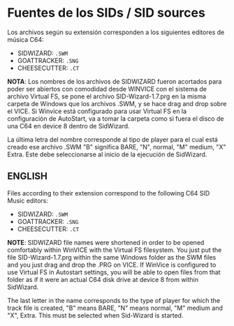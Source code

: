 # Fuentes de los SIDs / SID sources
Los archivos según su extensión corresponden a los siguientes editores de música C64:

- SIDWIZARD: `.SWM`
- GOATTRACKER: `.SNG`
- CHEESECUTTER: `.CT`

**NOTA**: Los nombres de los archivos de SIDWIZARD fueron acortados para poder ser abiertos con comodidad desde WINVICE con el sistema de archivo Virtual FS, se pone el archivo SID-Wizard-1.7.prg en la misma carpeta de Windows que los archivos .SWM, y se hace drag and drop sobre el VICE. Si Winvice está configurado para usar Virtual FS en la configuración de AutoStart, va a tomar la carpeta como si fuera el disco de una C64 en device 8 dentro de SidWizard.

La última letra del nombre corresponde al tipo de player para el cual está creado ese archivo .SWM "B" significa BARE, "N", normal, "M" medium, "X" Extra. Este debe seleccionarse al inicio de la ejecución de SidWizard.

## ENGLISH

Files according to their extension correspond to the following C64 SID Music editors:

- SIDWIZARD: `.SWM`
- GOATTRACKER: `.SNG`
- CHEESECUTTER: `.CT`

**NOTE**: SIDWIZARD file names were shortened in order to be opened comfortably within WinVICE with the Virtual FS filesystem. You just put the file SID-Wizard-1.7.prg within the same Windows folder as the SWM files and you just drag and drop the .PRG on VICE. If WinVice is configured to use Virtual FS in Autostart settings, you will be able to open files from that folder as if it were an actual C64 disk drive at device 8 from within SidWizard.

The last letter in the name corresponds to the type of player for which the track file is created, "B" means BARE, "N" means normal, "M" medium and "X", Extra. This must be selected when Sid-Wizard is started.
